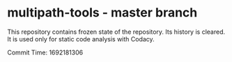 # multipath-tools - master branch

This repository contains frozen state of the repository.
Its history is cleared. It is used only for static code
analysis with Codacy.

Commit Time: 1692181306